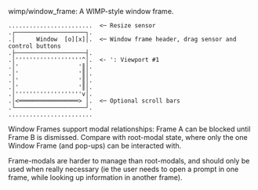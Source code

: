 wimp/window_frame: A WIMP-style window frame.

```
........................  <─ Resize sensor
.┌────────────────────┐.
.│      Window  [o][x]│.  <─ Window frame header, drag sensor and control buttons
.├────────────────────┤.
.│'''''''''''''''''''^│.  <- ': Viewport #1
.│'                 '║│.
.│'                 '║│.
.│'                 '║│.
.│'                 '║│.
.│'''''''''''''''''''v│.
.│<═════════════════> │.  <─ Optional scroll bars
.└────────────────────┘.
........................
```

Window Frames support modal relationships: Frame A can be blocked until Frame B is dismissed. Compare with root-modal state, where only the one Window Frame (and pop-ups) can be interacted with.

Frame-modals are harder to manage than root-modals, and should only be used when really necessary (ie the user needs to open a prompt in one frame, while looking up information in another frame).
